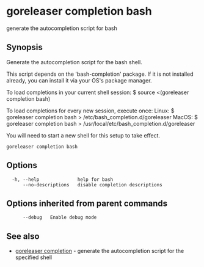 # goreleaser completion bash

generate the autocompletion script for bash

## Synopsis


Generate the autocompletion script for the bash shell.

This script depends on the 'bash-completion' package.
If it is not installed already, you can install it via your OS's package manager.

To load completions in your current shell session:
$ source <(goreleaser completion bash)

To load completions for every new session, execute once:
Linux:
  $ goreleaser completion bash > /etc/bash_completion.d/goreleaser
MacOS:
  $ goreleaser completion bash > /usr/local/etc/bash_completion.d/goreleaser

You will need to start a new shell for this setup to take effect.
  

```
goreleaser completion bash
```

## Options

```
  -h, --help              help for bash
      --no-descriptions   disable completion descriptions
```

## Options inherited from parent commands

```
      --debug   Enable debug mode
```

## See also

* [goreleaser completion](/cmd/goreleaser_completion)	 - generate the autocompletion script for the specified shell

